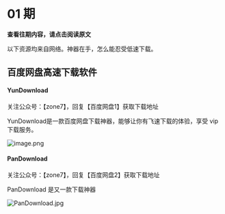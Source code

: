 # 01 期
**查看往期内容，请点击阅读原文**

以下资源均来自网络。神器在手，怎么能忍受低速下载。
## 百度网盘高速下载软件
#### YunDownload

关注公众号：【zone7】，回复【百度网盘1】获取下载地址

YunDownload是一款百度网盘下载神器，能够让你有飞速下载的体验，享受 vip 下载服务。


![image.png](https://upload-images.jianshu.io/upload_images/2470773-49de5db99a278c25.png?imageMogr2/auto-orient/strip%7CimageView2/2/w/1240)





#### PanDownload

关注公众号：【zone7】，回复【百度网盘2】获取下载地址

PanDownload 是又一款下载神器

![PanDownload.jpg](https://upload-images.jianshu.io/upload_images/2470773-36bef4c65feedd75.jpg?imageMogr2/auto-orient/strip%7CimageView2/2/w/1240)


